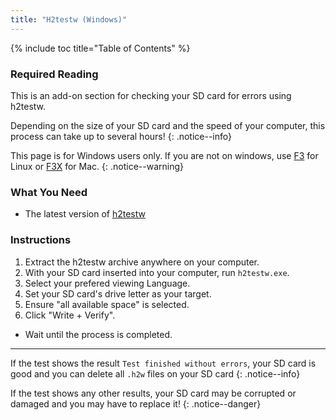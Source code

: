 ```yaml
---
title: "H2testw (Windows)"
---
```


{% include toc title="Table of Contents" %}

### Required Reading

This is an add-on section for checking your SD card for errors using h2testw.

Depending on the size of your SD card and the speed of your computer, this process can take up to several hours!
{: .notice--info}

This page is for Windows users only. If you are not on windows, use [F3](f3-(linux)) for Linux or [F3X](f3x-(mac)) for Mac.
{: .notice--warning}

### What You Need

* The latest version of [h2testw](http://www.heise.de/ct/Redaktion/bo/downloads/h2testw_1.4.zip)

### Instructions

1. Extract the h2testw archive anywhere on your computer.
2. With your SD card inserted into your computer, run `h2testw.exe`.
3. Select your prefered viewing Language.
4. Set your SD card's drive letter as your target.
5. Ensure "all available space" is selected.
6. Click "Write + Verify".
- Wait until the process is completed.

___

If the test shows the result `Test finished without errors`, your SD card is good and you can delete all `.h2w` files on your SD card
{: .notice--info}

If the test shows any other results, your SD card may be corrupted or damaged and you may have to replace it!
{: .notice--danger}
